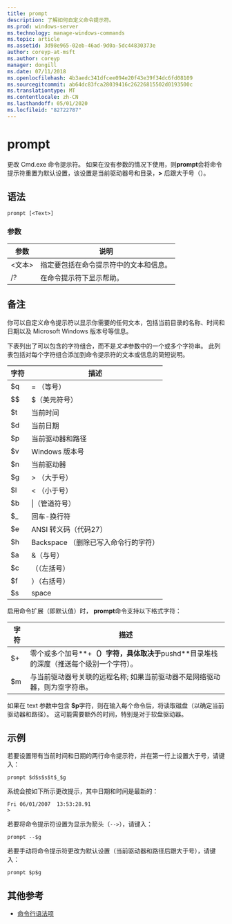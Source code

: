 ```yaml
---
title: prompt
description: 了解如何自定义命令提示符。
ms.prod: windows-server
ms.technology: manage-windows-commands
ms.topic: article
ms.assetid: 3d98e965-02eb-46ad-9d0a-5dc44830373e
author: coreyp-at-msft
ms.author: coreyp
manager: dongill
ms.date: 07/11/2018
ms.openlocfilehash: 4b3aedc341dfcee094e20f43e39f34dc6fd08109
ms.sourcegitcommit: ab64dc83fca28039416c26226815502d0193500c
ms.translationtype: MT
ms.contentlocale: zh-CN
ms.lasthandoff: 05/01/2020
ms.locfileid: "82722787"
---
```

# <a name="prompt"></a>prompt



更改 Cmd.exe 命令提示符。 如果在没有参数的情况下使用，则**prompt**会将命令提示符重置为默认设置，该设置是当前驱动器号和目录，**>** 后跟大于号（）。



## <a name="syntax"></a>语法

```
prompt [<Text>]
```

### <a name="parameters"></a>参数

|参数|说明|
|---------|-----------|
|\<文本>|指定要包括在命令提示符中的文本和信息。|
|/?|在命令提示符下显示帮助。|

## <a name="remarks"></a>备注

你可以自定义命令提示符以显示你需要的任何文本，包括当前目录的名称、时间和日期以及 Microsoft Windows 版本号等信息。

下表列出了可以包含的字符组合，而不是*文本*参数中的一个或多个字符串。 此列表包括对每个字符组合添加到命令提示符的文本或信息的简短说明。  

| 字符 |                                 描述                                 |
|-----------|-----------------------------------------------------------------------------|
|    $q     |                               = （等号）                                |
|    $$     |                               $（美元符号）                               |
|    $t     |                                当前时间                                 |
|    $d     |                                当前日期                                 |
|    $p     |                           当前驱动器和路径                            |
|    $v     |                           Windows 版本号                            |
|    $n     |                                当前驱动器                                |
|    $g     |                            > （大于号）                            |
|    $l     |                             < （小于号）                              |
|    $b     |                              \|（管道符号）                               |
|    $_     |                               回车-换行符                                |
|    $e     |                         ANSI 转义码（代码27）                          |
|    $h     | Backspace （删除已写入命令行的字符） |
|    $a     |                                &（与号）                                |
|    $c     |                            （（左括号）                             |
|    $f     |                            ）（右括号）                            |
|    $s     |                                    space                                    |

启用命令扩展（即默认值）时， **prompt**命令支持以下格式字符：  

|字符|描述|
|---------|-----------|
|$+|零个或多个加号**+**（）字符，具体取决于**pushd**目录堆栈的深度（推送每个级别一个字符）。|
|$m|与当前驱动器号关联的远程名称; 如果当前驱动器不是网络驱动器，则为空字符串。|

如果在 text 参数中包含 **$p**字符，则在输入每个命令后，将读取磁盘（以确定当前驱动器和路径）。 这可能需要额外的时间，特别是对于软盘驱动器。

## <a name="examples"></a><a name="BKMK_examples"></a>示例

若要设置带有当前时间和日期的两行命令提示符，并在第一行上设置大于号，请键入：
```
prompt $d$s$s$t$_$g 
```
系统会按如下所示更改提示，其中日期和时间是最新的：
```
Fri 06/01/2007  13:53:28.91
>
```
若要将命令提示符设置为显示为箭头（`-->`），请键入：
```
prompt --$g
```
若要手动将命令提示符更改为默认设置（当前驱动器和路径后跟大于号），请键入：
```
prompt $p$g
```

## <a name="additional-references"></a>其他参考

- [命令行语法项](command-line-syntax-key.md)
